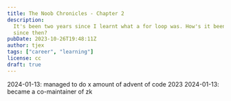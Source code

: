```yaml
---
title: The Noob Chronicles - Chapter 2
description:
  It's been two years since I learnt what a for loop was. How's it been going
  since then?
pubDate: 2023-10-26T19:48:11Z
author: tjex
tags: ["career", "learning"]
license: cc
draft: true
---
```


2024-01-13: managed to do x amount of advent of code 2023 2024-01-13: became a
co-maintainer of zk
